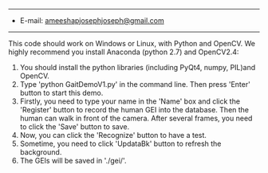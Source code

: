 ------------------------------------------------------------------------
                           
* E-mail: ameeshapjosephjoseph@gmail.com                 
------------------------------------------------------------------------




This code should work on Windows or Linux, with Python and OpenCV.
We highly recommend you install Anaconda (python 2.7) and OpenCV2.4:

1) You should install the python libraries (including PyQt4, numpy, PIL)and 
OpenCV.
2) Type 'python GaitDemoV1.py' in the command line. Then press 'Enter' button to 
start this demo.
3) Firstly, you need to type your name in the 'Name' box and click the 'Register'
 button to record the human GEI into the database. Then the human can walk 
 in front of the camera. After several frames, you need to click the 'Save' 
 button to save.
4) Now, you can click the 'Recognize' button to have a test.
5) Sometime, you need to click 'UpdataBk' button to refresh the background.
6) The GEIs will be saved in './gei/'.
